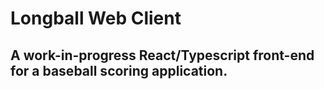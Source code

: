 # Longball Web Client

## A work-in-progress React/Typescript front-end for a baseball scoring application. 
